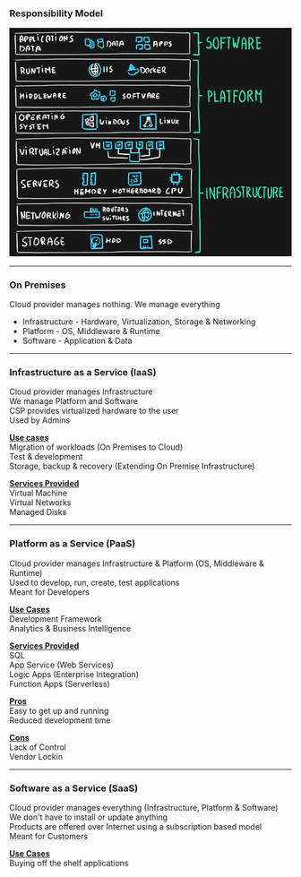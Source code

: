 ### Responsibility Model

![Cloud Service Offering|500](../images/cloud_service_offering_azure.png)

---

### On Premises

Cloud provider manages nothing. We manage everything

* Infrastructure - Hardware, Virtualization, Storage & Networking
* Platform - OS, Middleware & Runtime
* Software - Application & Data

---

### Infrastructure as a Service (IaaS)

Cloud provider manages Infrastructure  
We manage Platform and Software  
CSP provides virtualized hardware to the user  
Used by Admins

**<u>Use cases</u>**  
Migration of workloads (On Premises to Cloud)  
Test & development  
Storage, backup & recovery (Extending On Premise Infrastructure)

**<u>Services Provided</u>**  
Virtual Machine  
Virtual Networks  
Managed Disks

---

### Platform as a Service (PaaS)

Cloud provider manages Infrastructure & Platform (OS, Middleware & Runtime)  
Used to develop, run, create, test applications  
Meant for Developers

**<u>Use Cases</u>**  
Development Framework  
Analytics & Business Intelligence

**<u>Services Provided</u>**  
SQL  
App Service (Web Services)  
Logic Apps (Enterprise Integration)  
Function Apps (Serverless)

**<u>Pros</u>**  
Easy to get up and running  
Reduced development time

**<u>Cons</u>**  
Lack of Control  
Vendor Lockin

---

### Software as a Service (SaaS)

Cloud provider manages everything (Infrastructure, Platform & Software)  
We don't have to install or update anything  
Products are offered over Internet using a subscription based model  
Meant for Customers

**<u>Use Cases</u>**  
Buying off the shelf applications
